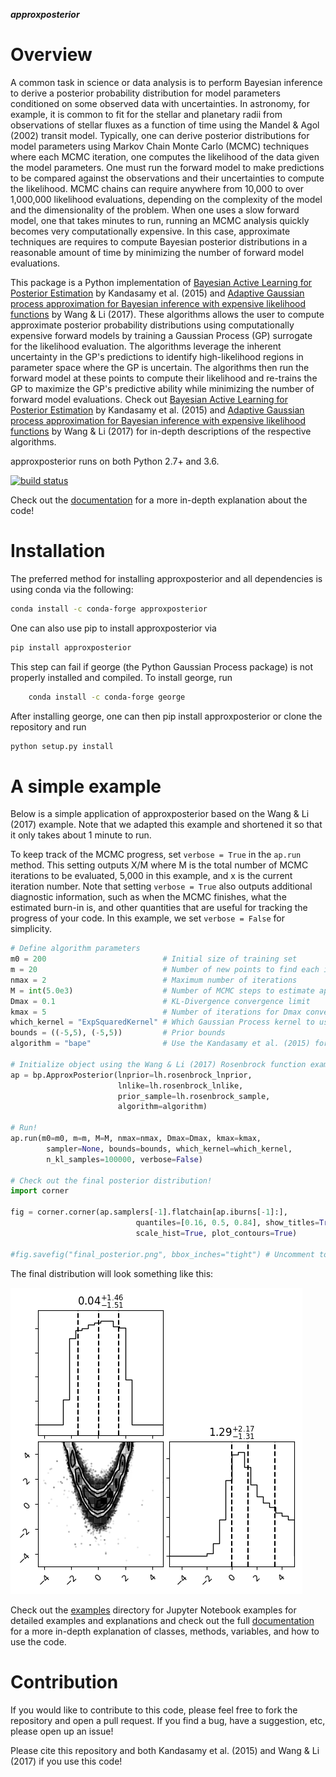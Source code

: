 ***approxposterior***

Overview
========

A common task in science or data analysis is to perform Bayesian inference to derive a posterior probability distribution
for model parameters conditioned on some observed data with uncertainties.  In astronomy, for example, it is common
to fit for the stellar and planetary radii from observations of stellar fluxes as a function of time using the Mandel & Agol (2002)
transit model.  Typically, one can derive posterior distributions for model parameters using Markov Chain Monte Carlo (MCMC) techniques where each MCMC iteration, one computes the likelihood of the data given the model parameters.  One must run the forward model to make predictions to be compared against the observations and their uncertainties to compute the likelihood.  MCMC chains can require anywhere from 10,000 to over 1,000,000 likelihood evaluations, depending on the complexity of the model and the dimensionality of the problem.  When one uses a slow forward model, one that takes minutes to run, running an MCMC analysis quickly becomes very computationally expensive.  In this case, approximate techniques are requires to compute Bayesian posterior distributions in a reasonable amount of time by minimizing the number
of forward model evaluations.

This package is a Python implementation of [Bayesian Active Learning for Posterior Estimation](https://www.cs.cmu.edu/~kkandasa/pubs/kandasamyIJCAI15activePostEst.pdf) by Kandasamy et al. (2015) and [Adaptive Gaussian process approximation for Bayesian inference with expensive likelihood functions](https://arxiv.org/abs/1703.09930) by Wang & Li (2017).
These algorithms allows the user to compute approximate posterior probability distributions using computationally expensive forward models by training a Gaussian Process (GP) surrogate for the likelihood evaluation.  The algorithms leverage the inherent uncertainty in the GP's predictions to identify high-likelihood regions in parameter space where the GP is uncertain.  The algorithms then run the forward model at these points to compute their likelihood and re-trains the GP to maximize the GP's predictive ability while minimizing the number of forward model evaluations.  Check out [Bayesian Active Learning for Posterior Estimation](https://www.cs.cmu.edu/~kkandasa/pubs/kandasamyIJCAI15activePostEst.pdf) by Kandasamy et al. (2015) and [Adaptive Gaussian process approximation for Bayesian inference with expensive likelihood functions](https://arxiv.org/abs/1703.09930) by Wang & Li (2017)
for in-depth descriptions of the respective algorithms.

approxposterior runs on both Python 2.7+ and 3.6.

[![build status](http://img.shields.io/travis/dflemin3/approxposterior/master.svg?style=flat)](https://travis-ci.org/dflemin3/approxposterior)

Check out the [documentation](https://dflemin3.github.io/approxposterior/) for a more in-depth explanation about the code!

Installation
============

The preferred method for installing approxposterior and all dependencies is using conda via the following:

```bash
conda install -c conda-forge approxposterior
```

One can also use pip to install approxposterior via

```bash
pip install approxposterior
```

This step can fail if george (the Python Gaussian Process package) is not properly installed and compiled.
To install george, run

```bash
    conda install -c conda-forge george
```

After installing george, one can then pip install approxposterior or clone the repository and run

```bash
python setup.py install
```

A simple example
===================

Below is a simple application of approxposterior based on the Wang & Li (2017) example. Note that
we adapted this example and shortened it so that it only takes about 1 minute to run.

To keep track of the MCMC progress, set ```verbose = True``` in the ```ap.run``` method. This setting
outputs X/M where M is the total number of MCMC iterations to be evaluated, 5,000 in this example, and x is the current
iteration number.  Note that setting ```verbose = True``` also outputs additional diagnostic information, such as when
the MCMC finishes, what the estimated burn-in is, and other quantities that are useful for tracking the progress of
your code.  In this example, we set ```verbose = False``` for simplicity.

```python
# Define algorithm parameters
m0 = 200                          # Initial size of training set
m = 20                            # Number of new points to find each iteration
nmax = 2                          # Maximum number of iterations
M = int(5.0e3)                    # Number of MCMC steps to estimate approximate posterior
Dmax = 0.1                        # KL-Divergence convergence limit
kmax = 5                          # Number of iterations for Dmax convergence to kick in
which_kernel = "ExpSquaredKernel" # Which Gaussian Process kernel to use
bounds = ((-5,5), (-5,5))         # Prior bounds
algorithm = "bape"                # Use the Kandasamy et al. (2015) formalism

# Initialize object using the Wang & Li (2017) Rosenbrock function example
ap = bp.ApproxPosterior(lnprior=lh.rosenbrock_lnprior,
                        lnlike=lh.rosenbrock_lnlike,
                        prior_sample=lh.rosenbrock_sample,
                        algorithm=algorithm)

# Run!
ap.run(m0=m0, m=m, M=M, nmax=nmax, Dmax=Dmax, kmax=kmax,
        sampler=None, bounds=bounds, which_kernel=which_kernel,
        n_kl_samples=100000, verbose=False)

# Check out the final posterior distribution!
import corner

fig = corner.corner(ap.samplers[-1].flatchain[ap.iburns[-1]:],
                            quantiles=[0.16, 0.5, 0.84], show_titles=True,
                            scale_hist=True, plot_contours=True)

#fig.savefig("final_posterior.png", bbox_inches="tight") # Uncomment to save
```

The final distribution will look something like this:

![Final posterior probability distribution for the Wang & Li (2017) example.](paper/final_posterior.png)

Check out the [examples](https://github.com/dflemin3/approxposterior/tree/master/examples/Notebooks) directory for Jupyter Notebook examples for detailed examples and explanations and check out the full [documentation](https://dflemin3.github.io/approxposterior/) for a more in-depth explanation of classes, methods, variables, and how to use the code.

Contribution
============

If you would like to contribute to this code, please feel free to fork the repository and open a pull request.
If you find a bug, have a suggestion, etc, please open up an issue!

Please cite this repository and both Kandasamy et al. (2015) and Wang & Li (2017) if you use this code!
